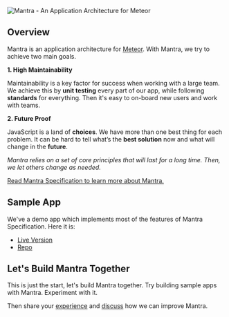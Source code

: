 
![Mantra - An Application Architecture for Meteor](resources/mantra-logo-small.jpg)

## Overview

Mantra is an application architecture for [Meteor](https://www.meteor.com/). With Mantra, we try to achieve two main goals.

**1. High Maintainability**

Maintainability is a key factor for success when working with a large team. We achieve this by **unit testing** every part of our app, while following **standards** for everything. Then it's easy to on-board new users and work with teams.

**2. Future Proof**

JavaScript is a land of **choices**. We have more than one best thing for each problem. It can be hard to tell what’s the **best solution** now and what will change in the **future**.

*Mantra relies on a set of core principles that will last for a long time. Then, we let others change as needed.*

[Read Mantra Specification to learn more about Mantra.](https://kadirahq.github.io/mantra/)

## Sample App

We've a demo app which implements most of the features of Mantra Specification. Here it is:

* [Live Version](http://mantra-sample-blog-app.herokuapp.com/)
* [Repo](https://github.com/mantrajs/mantra-sample-blog-app)

## Let's Build Mantra Together

This is just the start, let's build Mantra together. Try building sample apps with Mantra. Experiment with it.

Then share your [experience](https://talk.mantrajs.com/) and [discuss](https://talk.mantrajs.com/) how we can improve Mantra.
